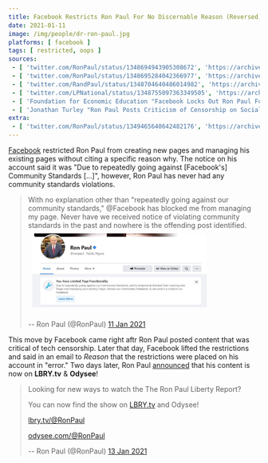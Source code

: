 ```yaml
---
title: Facebook Restricts Ron Paul For No Discernable Reason (Reversed)
date: 2021-01-11
image: /img/people/dr-ron-paul.jpg
platforms: [ facebook ]
tags: [ restricted, oops ]
sources:
 - [ 'twitter.com/RonPaul/status/1348694943905308672', 'https://archive.is/G1xF5' ]
 - [ 'twitter.com/RonPaul/status/1348695284042366977', 'https://archive.is/fx5nv' ]
 - [ 'twitter.com/RandPaul/status/1348704640486014982', 'https://archive.is/9MQ7w' ]
 - [ 'twitter.com/LPNational/status/1348755097363349505', 'https://archive.is/4zx33' ]
 - [ 'Foundation for Economic Education "Facebook Locks Out Ron Paul Following Column Criticizing Big Tech Censorship, Cites ''Error''" by Jon Miltimore (11 Jan 2021)', 'https://archive.is/okHik' ]
 - [ 'Jonathan Turley "Ron Paul Posts Criticism of Censorship on Social Media Shortly Before Facebook Blocks Him" by Jonathan Turley (12 Jan 2021)', 'https://archive.is/2HtAO' ]
extra:
 - [ 'twitter.com/RonPaul/status/1349465640642482176', 'https://archive.is/Olm9s' ]
---
```


[Facebook](/facebook/) restricted Ron Paul from creating new pages and managing
his existing pages without citing a specific reason why. The notice on his
account said it was "Due to repeatedly going against [Facebook's] Community
Standards [...]", however, Ron Paul has never had any community standards
violations.

> With no explanation other than "repeatedly going against our community
> standards," @Facebook has blocked me from managing my page. Never have we
> received notice of violating community standards in the past and nowhere is
> the offending post identified.
> [<img src="screenshot.jpg" width="350" height="auto" style="margin: 0.5rem">](screenshot.jpg)
>
> -- Ron Paul (@RonPaul) [11 Jan 2021](https://archive.is/G1xF5)

This move by Facebook came right aftr Ron Paul posted content that was critical
of tech censorship. Later that day, Facebook lifted the restrictions and said
in an email to _Reason_ that the restrictions were placed on his account in
"error." Two days later, Ron Paul [announced](https://archive.is/Olm9s) that
his content is now on **LBRY.tv** & **Odysee**!

> Looking for new ways to watch the The Ron Paul Liberty Report?
>
> You can now find the show on [LBRY.tv](http://LBRY.tv) and Odysee!
>
> [lbry.tv/@RonPaul](https://lbry.tv/@RonPaul)
>
> [odysee.com/@RonPaul](https://odysee.com/@RonPaul)
>
> -- Ron Paul (@RonPaul) [13 Jan 2021](https://archive.is/Olm9s)

